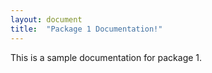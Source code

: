 ```yaml
---
layout: document
title:  "Package 1 Documentation!"
---
```

This is a sample documentation for package 1.
